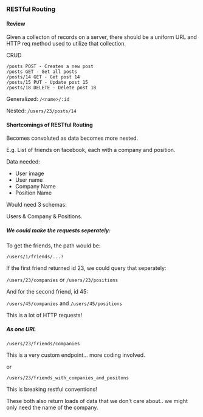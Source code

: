 ### RESTful Routing

#### Review

Given a collecton of records on a server, there should be a uniform URL and HTTP req method used to utilize that collection.

CRUD

```
/posts POST - Creates a new post
/posts GET - Get all posts
/posts/14 GET - Get post 14
/posts/15 PUT - Update post 15
/posts/18 DELETE - Delete post 18
```

Generalized: `/<name>/:id`

Nested: `/users/23/posts/14` 

#### Shortcomings of RESTful Routing

Becomes convoluted as data becomes more nested.

E.g. List of friends on facebook, each with a company and position. 

Data needed:

- User image
- User name
- Company Name 
- Position Name

Would need 3 schemas:

Users & Company & Positions.

##### We could make the requests seperately:

To get the friends, the path would be:

`/users/1/friends/...?`

If the first friend returned id 23, we could query that seperately:

`/users/23/companies` or `/users/23/positions` 

And for the second friend, id 45:

`/users/45/companies` and `/users/45/positions`

This is a lot of HTTP requests!

##### As one URL


`/users/23/friends/companies`

This is a very custom endpoint... more coding involved.

or

`/users/23/friends_with_companies_and_positons`

This is breaking restful conventions!

These both also return loads of data that we don't care about.. we might only need the name of the company.